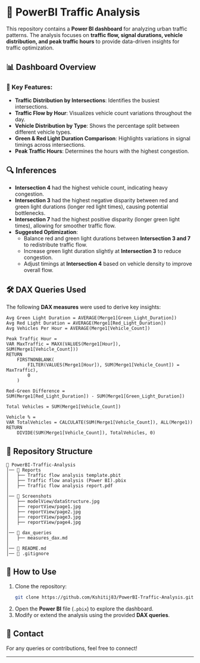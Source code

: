 
# 🚦 PowerBI Traffic Analysis  

This repository contains a **Power BI dashboard** for analyzing urban traffic patterns. The analysis focuses on **traffic flow, signal durations, vehicle distribution, and peak traffic hours** to provide data-driven insights for traffic optimization.  

## 📊 Dashboard Overview  

### 🔹 Key Features:  
- **Traffic Distribution by Intersections**: Identifies the busiest intersections.  
- **Traffic Flow by Hour**: Visualizes vehicle count variations throughout the day.  
- **Vehicle Distribution by Type**: Shows the percentage split between different vehicle types.  
- **Green & Red Light Duration Comparison**: Highlights variations in signal timings across intersections.  
- **Peak Traffic Hours**: Determines the hours with the highest congestion.  

## 🔍 Inferences  

- **Intersection 4** had the highest vehicle count, indicating heavy congestion.  
- **Intersection 3** had the highest negative disparity between red and green light durations (longer red light times), causing potential bottlenecks.  
- **Intersection 7** had the highest positive disparity (longer green light times), allowing for smoother traffic flow.  
- **Suggested Optimization**:  
  - Balance red and green light durations between **Intersection 3 and 7** to redistribute traffic flow.  
  - Increase green light duration slightly at **Intersection 3** to reduce congestion.  
  - Adjust timings at **Intersection 4** based on vehicle density to improve overall flow.  

## 🛠️ DAX Queries Used  

The following **DAX measures** were used to derive key insights:  

```DAX
Avg Green Light Duration = AVERAGE(Merge1[Green_Light_Duration])
Avg Red Light Duration = AVERAGE(Merge1[Red_Light_Duration])
Avg Vehicles Per Hour = AVERAGE(Merge1[Vehicle_Count])

Peak Traffic Hour = 
VAR MaxTraffic = MAXX(VALUES(Merge1[Hour]), SUM(Merge1[Vehicle_Count]))
RETURN
    FIRSTNONBLANK(
        FILTER(VALUES(Merge1[Hour]), SUM(Merge1[Vehicle_Count]) = MaxTraffic),
        0
    )

Red-Green Difference = 
SUM(Merge1[Red_Light_Duration]) - SUM(Merge1[Green_Light_Duration])

Total Vehicles = SUM(Merge1[Vehicle_Count])

Vehicle % = 
VAR TotalVehicles = CALCULATE(SUM(Merge1[Vehicle_Count]), ALL(Merge1))
RETURN
    DIVIDE(SUM(Merge1[Vehicle_Count]), TotalVehicles, 0)
```  

## 📂 Repository Structure  

```
📂 PowerBI-Traffic-Analysis  
│── 📁 Reports  
│   ├── Traffic flow analysis template.pbit  
│   ├── Traffic flow analysis (Power BI).pbix  
│   ├── Traffic flow analysis report.pdf  
│  
│── 📁 Screenshots  
│   ├── modelView/dataStructure.jpg  
│   ├── reportView/page1.jpg  
│   ├── reportView/page2.jpg  
│   ├── reportView/page3.jpg  
│   ├── reportView/page4.jpg  
│  
│── 📁 dax_queries  
│   ├── measures_dax.md  
│  
│── 📄 README.md  
│── 📄 .gitignore  
```  

## 🔗 How to Use  

1. Clone the repository:  
   ```sh
   git clone https://github.com/Kshitij83/PowerBI-Traffic-Analysis.git
   ```  
2. Open the **Power BI** file (`.pbix`) to explore the dashboard.  
3. Modify or extend the analysis using the provided **DAX queries**.  

## 📧 Contact  

For any queries or contributions, feel free to connect!  

---
